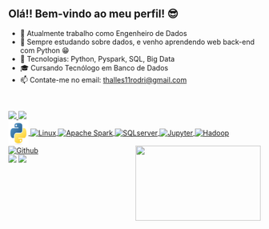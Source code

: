 ## Olá!! Bem-vindo ao meu perfil! 😎

- 🔭 Atualmente trabalho como Engenheiro de Dados
- 🌱 Sempre estudando sobre dados, e venho aprendendo web back-end com Python 😁
- 🔧 Tecnologias: Python, Pyspark, SQL, Big Data
- 🎓 Cursando Tecnólogo em Banco de Dados
- 📫 Contate-me no email: thalles11rodri@gmail.com
<br>
<br>
<div>
  <a href="https://github.com/thallesrodri">
  <img height="180em" src="https://github-readme-stats.vercel.app/api?username=thallesrodri&show_icons=true&theme=dracula&include_all_commits=true&count_private=true"/>
  <img height="180em" src="https://github-readme-stats.vercel.app/api/top-langs/?username=thallesrodri&layout=compact&langs_count=7&theme=dracula"/>
</div>

<div>
  <img align="center" alt="Python" height="50" width="40" src="https://raw.githubusercontent.com/devicons/devicon/master/icons/python/python-original.svg">
  <img align="center" alt="Linux" height="40" width="30" src="https://cdn.jsdelivr.net/gh/devicons/devicon/icons/linux/linux-original.svg" />
  <img align="center" alt="Apache Spark" height="70" width="70" src="https://cdn.jsdelivr.net/gh/devicons/devicon@latest/icons/apachespark/apachespark-original-wordmark.svg" />
  <img align="center" alt="SQLserver" height="50" width="40" src="https://img.icons8.com/color/48/000000/microsoft-sql-server.png"/>
  <img align="center" alt="Jupyter" height="50" width="40" src="https://cdn.jsdelivr.net/gh/devicons/devicon@latest/icons/jupyter/jupyter-original.svg" />
  <img align="center" alt="Hadoop" height="50" width="40" src="https://cdn.jsdelivr.net/gh/devicons/devicon@latest/icons/hadoop/hadoop-original.svg" />
  <img align="center" alt="Github" height="50" width="40" src="https://cdn.jsdelivr.net/gh/devicons/devicon@latest/icons/github/github-original-wordmark.svg" />
  <img align="right" height="150" width="250" src="https://media2.giphy.com/media/v1.Y2lkPTc5MGI3NjExMWthMnJqM2pkMzMyMzEzeXZ0ZW5yMWM2ODFibXl3cDcwMmM3Y3F0ZSZlcD12MV9pbnRlcm5hbF9naWZfYnlfaWQmY3Q9Zw/tuCFp8rod0x3O/giphy.gif" />
</div>

<div>
  <a href="https://www.linkedin.com/in/thalles-rodrigues-b1134b16b/" target="_blank"><img src="https://img.shields.io/badge/-LinkedIn-%230077B5?style=for-the-badge&logo=linkedin&logoColor=white"   target="_blank"></a>   
  <a href="https://instagram.com/tharo0" target="_blank"><img src="https://img.shields.io/badge/-Instagram-%23E4405F?style=for-the-badge&logo=instagram&logoColor=white" target="_blank"></a>
</div>
